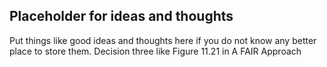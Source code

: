 ## Placeholder for ideas and thoughts  
Put things like good ideas and thoughts here if you do not know any better place to store them.
Decision three like Figure 11.21 in A FAIR Approach

